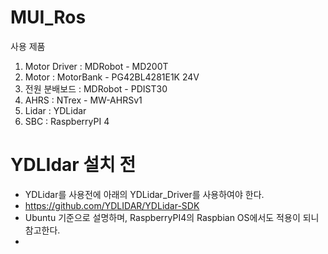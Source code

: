 # MUI_Ros

사용 제품 
1. Motor Driver : MDRobot - MD200T
2. Motor : MotorBank - PG42BL4281E1K 24V
3. 전원 분배보드 : MDRobot - PDIST30
4. AHRS : NTrex - MW-AHRSv1
5. Lidar : YDLidar
6. SBC : RaspberryPI 4


# YDLIdar 설치 전 
- YDLidar를 사용전에 아래의 YDLidar_Driver를 사용하여야 한다.
- https://github.com/YDLIDAR/YDLidar-SDK
- Ubuntu 기준으로 설명하며, RaspberryPI4의 Raspbian OS에서도 적용이 되니 참고한다.
- 
